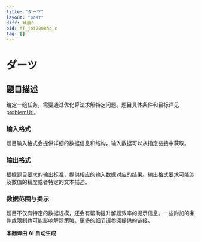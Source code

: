 ```yaml
---
title: "ダーツ"
layout: "post"
diff: 难度0
pid: AT_joi2008ho_c
tag: []
---
```


# ダーツ

## 题目描述

给定一组任务，需要通过优化算法求解特定问题。题目具体条件和目标详见 [problemUrl](https://atcoder.jp/contests/joi2008ho/tasks/joi2008ho_c)。

### 输入格式

题目输入格式会提供详细的数据信息和结构，输入数据可以从指定链接中获取。

### 输出格式

根据题目要求的输出标准，提供相应的输入数据对应的结果。输出格式要求可能涉及数值的精度或者特定的文本描述。

### 数据范围与提示

题目不仅有特定的数据规模，还会有帮助提升解题效率的提示信息。一些附加的条件或限制也可能影响解题策略。更多的细节请参阅提供的链接。

 **本翻译由 AI 自动生成**

